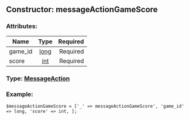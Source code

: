 ## Constructor: messageActionGameScore  

### Attributes:

| Name     |    Type       | Required |
|----------|:-------------:|---------:|
|game\_id|[long](../types/long.md) | Required|
|score|[int](../types/int.md) | Required|



### Type: [MessageAction](../types/MessageAction.md)


### Example:

```
$messageActionGameScore = ['_' => messageActionGameScore', 'game_id' => long, 'score' => int, ];
```